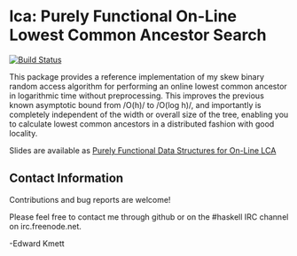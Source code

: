lca: Purely Functional On-Line Lowest Common Ancestor Search
============================================================

[![Build Status](https://secure.travis-ci.org/ekmett/lca.png?branch=master)](http://travis-ci.org/ekmett/lca)

This package provides a reference implementation of my skew binary random access algorithm for performing an
online lowest common ancestor in logarithmic time without preprocessing. This improves the previous known
asymptotic bound from /O(h)/ to /O(log h)/, and importantly is completely independent of the width or overall
size of the tree, enabling you to calculate lowest common ancestors in a distributed fashion with good locality.

Slides are available as [Purely Functional Data Structures for On-Line LCA](http://www.slideshare.net/ekmett/skewbinary-online-lowest-common-ancestor-search)

Contact Information
-------------------

Contributions and bug reports are welcome!

Please feel free to contact me through github or on the #haskell IRC channel on irc.freenode.net.

-Edward Kmett
